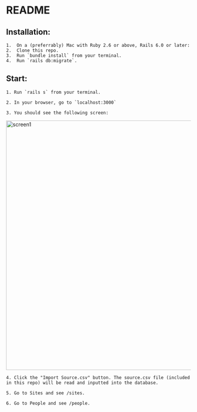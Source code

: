 # README

## Installation:

    1.  On a (preferrably) Mac with Ruby 2.6 or above, Rails 6.0 or later:
    2.  Clone this repo.
    3.  Run `bundle install` from your terminal.
    4.  Run `rails db:migrate`.

## Start:

    1. Run `rails s` from your terminal.

    2. In your browser, go to `localhost:3000`

    3. You should see the following screen:

<img width="680" alt="screen1" src="https://user-images.githubusercontent.com/5097/136436115-7462a2ec-d9da-4eab-837c-66c538e255dc.png">

    4. Click the "Import Source.csv" button. The source.csv file (included in this repo) will be read and inputted into the database.

    5. Go to Sites and see /sites.

    6. Go to People and see /people.
